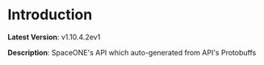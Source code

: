 # Introduction

**Latest Version**: v1.10.4.2ev1


**Description**: SpaceONE's API which auto-generated from API's Protobuffs


